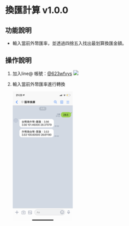 # 換匯計算 v1.0.0
## 功能說明
* 輸入當前外幣匯率，並透過四捨五入找出最划算換匯金額。
## 操作說明
1. 加入line@ 帳號：[@623wfvys](https://lin.ee/2vXjHNl)
[<img src="..\src\line@qrcode.jpg">](https://lin.ee/2vXjHNl)

1. 輸入當前外幣匯率進行轉換

   <img src="..\src\換匯.jpg" width = "40%">